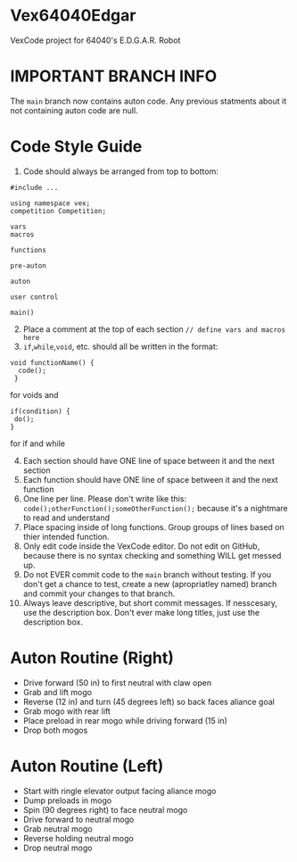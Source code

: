 # Vex64040Edgar
VexCode project for 64040's E.D.G.A.R. Robot

# IMPORTANT BRANCH INFO
The `main` branch now contains auton code. Any previous statments about it not containing auton code are null.


# Code Style Guide
1. Code should always be arranged from top to bottom:
```
#include ...

using namespace vex;
competition Competition;

vars
macros

functions

pre-auton

auton

user control

main()
```
2. Place a comment at the top of each section `// define vars and macros here`
3. `if`,`while`,`void`, etc. should all be written in the format:
```
void functionName() {
  code();
 }
 ```
 for voids and
 ```
 if(condition) {
  do();
 }
 ```
for if and while

4. Each section should have ONE line of space between it and the next section
5. Each function should have ONE line of space between it and the next function
6. One line per line. Please don't write like this: `code();otherFunction();someOtherFunction();` because it's a nightmare to read and understand
7. Place spacing inside of long functions. Group groups of lines based on thier intended function.
8. Only edit code inside the VexCode editor. Do not edit on GitHub, because there is no syntax checking and something WILL get messed up.
9. Do not EVER commit code to the `main` branch without testing. If you don't get a chance to test, create a new (apropriatley named) branch and commit your changes to that branch.
10. Always leave descriptive, but short commit messages. If nesscesary, use the description box. Don't ever make long titles, just use the description box.

# Auton Routine (Right)
- Drive forward (50 in) to first neutral with claw open
- Grab and lift mogo
- Reverse (12 in) and turn (45 degrees left) so back faces aliance goal
- Grab mogo with rear lift
- Place preload in rear mogo while driving forward (15 in)
- Drop both mogos

# Auton Routine (Left)
 - Start with ringle elevator output facing aliance mogo
 - Dump preloads in mogo
 - Spin (90 degrees right) to face neutral mogo
 - Drive forward to neutral mogo
 - Grab neutral mogo
 - Reverse holding neutral mogo
 - Drop neutral mogo
